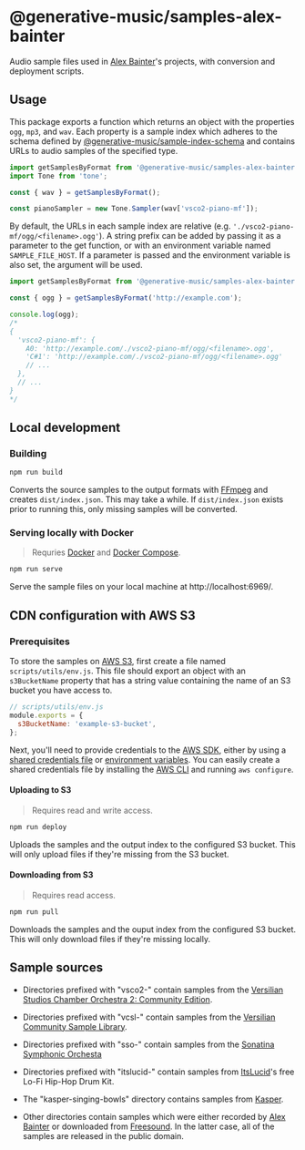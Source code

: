 # @generative-music/samples-alex-bainter

Audio sample files used in [Alex Bainter](https://alexbainter.com)'s projects, with conversion and deployment scripts.

## Usage

This package exports a function which returns an object with the properties `ogg`, `mp3`, and `wav`. Each property is a sample index which adheres to the schema defined by [@generative-music/sample-index-schema](https://github.com/generative-music/sample-index-schema) and contains URLs to audio samples of the specified type.

```javascript
import getSamplesByFormat from '@generative-music/samples-alex-bainter';
import Tone from 'tone';

const { wav } = getSamplesByFormat();

const pianoSampler = new Tone.Sampler(wav['vsco2-piano-mf']);
```

By default, the URLs in each sample index are relative (e.g. `'./vsco2-piano-mf/ogg/<filename>.ogg'`). A string prefix can be added by passing it as a parameter to the get function, or with an environment variable named `SAMPLE_FILE_HOST`. If a parameter is passed and the environment variable is also set, the argument will be used.

```javascript
import getSamplesByFormat from '@generative-music/samples-alex-bainter';

const { ogg } = getSamplesByFormat('http://example.com');

console.log(ogg);
/*
{
  'vsco2-piano-mf': {
    A0: 'http://example.com/./vsco2-piano-mf/ogg/<filename>.ogg',
    'C#1': 'http://example.com/./vsco2-piano-mf/ogg/<filename>.ogg'
    // ...
  },
  // ...
}
*/
```

## Local development

### Building

```bash
npm run build
```

Converts the source samples to the output formats with [FFmpeg](https://www.ffmpeg.org/) and creates `dist/index.json`. This may take a while. If `dist/index.json` exists prior to running this, only missing samples will be converted.

### Serving locally with Docker

> Requries [Docker](https://www.docker.com/) and [Docker Compose](https://docs.docker.com/compose/).

```bash
npm run serve
```

Serve the sample files on your local machine at http://localhost:6969/.

## CDN configuration with AWS S3

### Prerequisites

To store the samples on [AWS S3](https://aws.amazon.com/s3/), first create a file named `scripts/utils/env.js`. This file should export an object with an `s3BucketName` property that has a string value containing the name of an S3 bucket you have access to.

```javascript
// scripts/utils/env.js
module.exports = {
  s3BucketName: 'example-s3-bucket',
};
```

Next, you'll need to provide credentials to the [AWS SDK](https://aws.amazon.com/sdk-for-node-js/), either by using a [shared credentials file](https://docs.aws.amazon.com/sdk-for-javascript/v2/developer-guide/loading-node-credentials-shared.html) or [environment variables](https://docs.aws.amazon.com/sdk-for-javascript/v2/developer-guide/loading-node-credentials-environment.html). You can easily create a shared credentials file by installing the [AWS CLI](https://aws.amazon.com/cli/) and running `aws configure`.

#### Uploading to S3

> Requires read and write access.

```bash
npm run deploy
```

Uploads the samples and the output index to the configured S3 bucket. This will only upload files if they're missing from the S3 bucket.

#### Downloading from S3

> Requires read access.

```bash
npm run pull
```

Downloads the samples and the ouput index from the configured S3 bucket. This will only download files if they're missing locally.

## Sample sources

- Directories prefixed with "vsco2-" contain samples from the [Versilian Studios Chamber Orchestra 2: Community Edition](https://vis.versilstudios.com/vsco-community.html).

- Directories prefixed with "vcsl-" contain samples from the [Versilian Community Sample Library](https://vis.versilstudios.com/vcsl.html).

- Directories prefixed with "sso-" contain samples from the [Sonatina Symphonic Orchesta](https://github.com/peastman/sso)

- Directories prefixed with "itslucid-" contain samples from [ItsLucid](https://soundcloud.com/itslucid2)'s free Lo-Fi Hip-Hop Drum Kit.

- The "kasper-singing-bowls" directory contains samples from [Kasper](https://kasper.bandcamp.com/album/singing-bowls).

- Other directories contain samples which were either recorded by [Alex Bainter](https://alexbainter.com) or downloaded from [Freesound](https://freesound.org/). In the latter case, all of the samples are released in the public domain.
